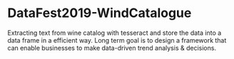 # DataFest2019-WindCatalogue
Extracting text from wine catalog with tesseract and store the data into a data frame in a efficient way. Long term goal is to design a framework that can enable businesses to make data-driven trend analysis &amp; decisions.
